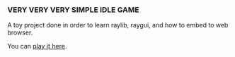 ### VERY VERY VERY SIMPLE IDLE GAME

A toy project done in order to learn raylib, raygui, and how to embed to web browser.

You can [play it here](https://artwizard.itch.io/very-very-very-simple-idle-game).
